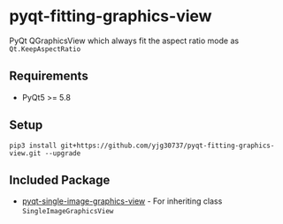 # pyqt-fitting-graphics-view
PyQt QGraphicsView which always fit the aspect ratio mode as `Qt.KeepAspectRatio`

## Requirements
* PyQt5 >= 5.8

## Setup
```pip3 install git+https://github.com/yjg30737/pyqt-fitting-graphics-view.git --upgrade```

## Included Package
* <a href="https://github.com/yjg30737/pyqt-single-image-graphics-view.git">pyqt-single-image-graphics-view</a> - For inheriting class ```SingleImageGraphicsView```
